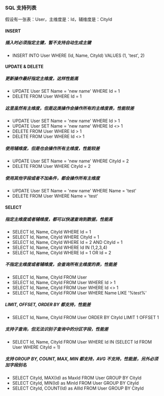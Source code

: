 ### SQL 支持列表

假设有一张表：User，主维度是：Id，辅维度是：CityId

#### INSERT

##### 插入时必须指定主键，暂不支持自动生成主键

* INSERT INTO User WHERE (Id, Name, CityId) VALUES (1, 'test', 2)

#### UPDATE & DELETE

##### 更新操作最好指定主维度，这样性能高

* UPDATE User SET Name = 'new name' WHERE Id = 1
* DELETE FROM User WHERE Id = 1

##### 这里虽然有主维度，但是这类操作会操作所有的主维度表，性能较差

* UPDATE User SET Name = 'new name' WHERE Id > 1
* UPDATE User SET Name = 'new name' WHERE Id <> 1
* DELETE FROM User WHERE Id > 1
* DELETE FROM User WHERE Id <> 1

##### 使用辅维度，但是也会操作所有主维度，性能较差

  * UPDATE User SET Name = 'new name' WHERE CityId = 2
  * DELETE FROM User WHERE CityId = 2

##### 使用其他字段或者不加条件，都会操作所有主维度

  * UPDATE User SET Name = 'new name' WHERE Name = 'test'
  * DELETE FROM User WHERE Name = 'test'

#### SELECT

##### 指定主维度或者辅维度，都可以快速查询到数据，性能高

  * SELECT Id, Name, CityId WHERE Id = 1
  * SELECT Id, Name, CityId WHERE CityId = 1
  * SELECT Id, Name, CityId WHERE Id = 2 AND CityId = 1
  * SELECT Id, Name, CityId WHERE Id IN (1,2,3,4)
  * SELECT Id, Name, CityId WHERE Id = 1 OR Id = 2

##### 不指定主维度或者辅维度，会查询所有主维度的表，性能差

  * SELECT Id, Name, CityId FROM User
  * SELECT Id, Name, CityId FROM User WHERE Id > 1
  * SELECT Id, Name, CityId FROM User WHERE Id <> 1
  * SELECT Id, Name, CityId FROM User WHERE Name LIKE '%test%'


##### LIMIT, OFFSET, ORDER BY 都支持，性能差

  * SELECT Id, Name, CityId FROM User ORDER BY CityId LIMIT 1 OFFSET 1


##### 支持子查询，但无法识别子查询中的分区字段，性能差

  * SELECT Id, Name, CityId FROM User WHERE Id IN (SELECT Id FROM User WHERE CityId = 1)


##### 支持 GROUP BY, COUNT, MAX, MIN 都支持，AVG 不支持，性能差，另外必须加字段别名

  * SELECT CityId, MAX(Id) as MaxId FROM User GROUP BY CityId
  * SELECT CityId, MIN(Id) as MinId FROM User GROUP BY CityId
  * SELECT CityId, COUNT(Id) as AllId FROM User GROUP BY CityId